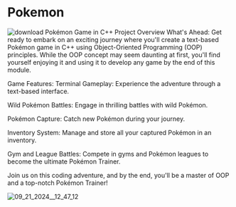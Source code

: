 # Pokemon
 ![download](https://github.com/user-attachments/assets/79fe67f0-d825-4d7c-b60e-f8c339c5dc44)
Pokémon Game in C++
Project Overview
What's Ahead:
Get ready to embark on an exciting journey where you'll create a text-based Pokémon game in C++ using Object-Oriented Programming (OOP) principles. While the OOP concept may seem daunting at first, you'll find yourself enjoying it and using it to develop any game by the end of this module.

Game Features:
Terminal Gameplay: Experience the adventure through a text-based interface.

Wild Pokémon Battles: Engage in thrilling battles with wild Pokémon.

Pokémon Capture: Catch new Pokémon during your journey.

Inventory System: Manage and store all your captured Pokémon in an inventory.

Gym and League Battles: Compete in gyms and Pokémon leagues to become the ultimate Pokémon Trainer.

Join us on this coding adventure, and by the end, you'll be a master of OOP and a top-notch Pokémon Trainer!

![09_21_2024__12_47_12](https://github.com/user-attachments/assets/591b0223-8a6b-4515-9754-596d105ec32d)


